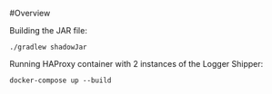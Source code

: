 #Overview

Building the JAR file:

```
./gradlew shadowJar
```

Running HAProxy container with 2 instances of the Logger Shipper:

```
docker-compose up --build
```
